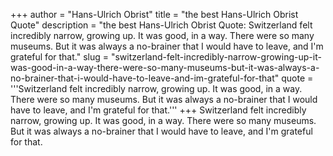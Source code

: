 +++
author = "Hans-Ulrich Obrist"
title = "the best Hans-Ulrich Obrist Quote"
description = "the best Hans-Ulrich Obrist Quote: Switzerland felt incredibly narrow, growing up. It was good, in a way. There were so many museums. But it was always a no-brainer that I would have to leave, and I'm grateful for that."
slug = "switzerland-felt-incredibly-narrow-growing-up-it-was-good-in-a-way-there-were-so-many-museums-but-it-was-always-a-no-brainer-that-i-would-have-to-leave-and-im-grateful-for-that"
quote = '''Switzerland felt incredibly narrow, growing up. It was good, in a way. There were so many museums. But it was always a no-brainer that I would have to leave, and I'm grateful for that.'''
+++
Switzerland felt incredibly narrow, growing up. It was good, in a way. There were so many museums. But it was always a no-brainer that I would have to leave, and I'm grateful for that.
